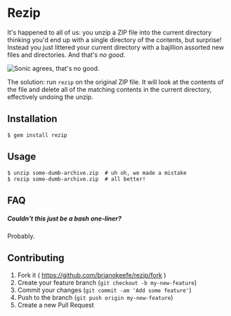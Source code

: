 # Rezip

It's happened to all of us: you unzip a ZIP file into the current directory
thinking you'd end up with a single directory of the contents, but surprise!
Instead you just littered your current directory with a bajillion assorted new
files and directories. And that's *no good*.

![Sonic agrees, that's no good.](http://i.imgur.com/88vN4xl.jpg)

The solution: run `rezip` on the original ZIP file. It will look at the contents
of the file and delete all of the matching contents in the current directory,
effectively undoing the unzip.

## Installation

    $ gem install rezip

## Usage

    $ unzip some-dumb-archive.zip  # uh oh, we made a mistake
    $ rezip some-dumb-archive.zip  # all better!

## FAQ

##### Couldn't this just be a bash one-liner?

Probably.

## Contributing

1. Fork it ( https://github.com/brianokeefe/rezip/fork )
2. Create your feature branch (`git checkout -b my-new-feature`)
3. Commit your changes (`git commit -am 'Add some feature'`)
4. Push to the branch (`git push origin my-new-feature`)
5. Create a new Pull Request

